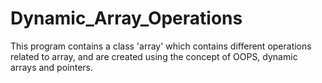 # Dynamic_Array_Operations
This program contains a class 'array' which contains different operations related to array, and are created using the concept of OOPS, dynamic arrays and pointers.
